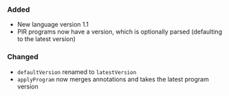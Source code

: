 ### Added

- New language version 1.1
- PIR programs now have a version, which is optionally parsed (defaulting to the latest version)

### Changed

- `defaultVersion` renamed to `latestVersion`
- `applyProgram` now merges annotations and takes the latest program version
